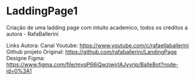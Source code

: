 # LaddingPage1
Criação de uma ladding page com intuito academico, todos os créditos  a autora - RafaBallerini

Links Autora:
Canal Youtube: https://www.youtube.com/c/rafaellaballerini
Github projeto Original: https://github.com/rafaballerini/LandingPage
Designe Figma: https://www.figma.com/file/myqP66iQwzjwjrIAJyyrip/BalleBot?node-id=0%3A1 
